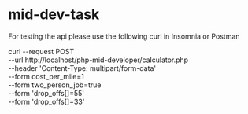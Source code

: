 # mid-dev-task

For testing the api please use the following curl in Insomnia or Postman


curl --request POST \
  --url http://localhost/php-mid-developer/calculator.php \
  --header 'Content-Type: multipart/form-data' \
  --form cost_per_mile=1 \
  --form two_person_job=true \
  --form 'drop_offs[]=55' \
  --form 'drop_offs[]=33'
